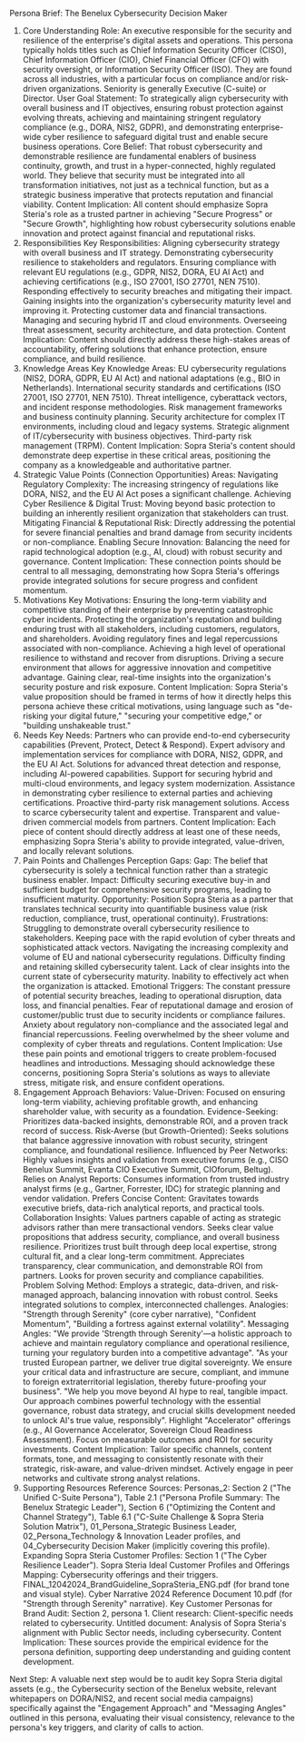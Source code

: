 Persona Brief: The Benelux Cybersecurity Decision Maker

1. Core Understanding
   Role: An executive responsible for the security and resilience of the enterprise's digital assets and operations. This persona typically holds titles such as Chief Information Security Officer (CISO), Chief Information Officer (CIO), Chief Financial Officer (CFO) with security oversight, or Information Security Officer (ISO). They are found across all industries, with a particular focus on compliance and/or risk-driven organizations. Seniority is generally Executive (C-suite) or Director.
   User Goal Statement: To strategically align cybersecurity with overall business and IT objectives, ensuring robust protection against evolving threats, achieving and maintaining stringent regulatory compliance (e.g., DORA, NIS2, GDPR), and demonstrating enterprise-wide cyber resilience to safeguard digital trust and enable secure business operations.
   Core Belief: That robust cybersecurity and demonstrable resilience are fundamental enablers of business continuity, growth, and trust in a hyper-connected, highly regulated world. They believe that security must be integrated into all transformation initiatives, not just as a technical function, but as a strategic business imperative that protects reputation and financial viability.
   Content Implication: All content should emphasize Sopra Steria's role as a trusted partner in achieving "Secure Progress" or "Secure Growth", highlighting how robust cybersecurity solutions enable innovation and protect against financial and reputational risks.
2. Responsibilities
   Key Responsibilities:
   Aligning cybersecurity strategy with overall business and IT strategy.
   Demonstrating cybersecurity resilience to stakeholders and regulators.
   Ensuring compliance with relevant EU regulations (e.g., GDPR, NIS2, DORA, EU AI Act) and achieving certifications (e.g., ISO 27001, ISO 27701, NEN 7510).
   Responding effectively to security breaches and mitigating their impact.
   Gaining insights into the organization's cybersecurity maturity level and improving it.
   Protecting customer data and financial transactions.
   Managing and securing hybrid IT and cloud environments.
   Overseeing threat assessment, security architecture, and data protection.
   Content Implication: Content should directly address these high-stakes areas of accountability, offering solutions that enhance protection, ensure compliance, and build resilience.
3. Knowledge Areas
   Key Knowledge Areas:
   EU cybersecurity regulations (NIS2, DORA, GDPR, EU AI Act) and national adaptations (e.g., BIO in Netherlands).
   International security standards and certifications (ISO 27001, ISO 27701, NEN 7510).
   Threat intelligence, cyberattack vectors, and incident response methodologies.
   Risk management frameworks and business continuity planning.
   Security architecture for complex IT environments, including cloud and legacy systems.
   Strategic alignment of IT/cybersecurity with business objectives.
   Third-party risk management (TRPM).
   Content Implication: Sopra Steria's content should demonstrate deep expertise in these critical areas, positioning the company as a knowledgeable and authoritative partner.
4. Strategic Value Points (Connection Opportunities)
   Areas:
   Navigating Regulatory Complexity: The increasing stringency of regulations like DORA, NIS2, and the EU AI Act poses a significant challenge.
   Achieving Cyber Resilience & Digital Trust: Moving beyond basic protection to building an inherently resilient organization that stakeholders can trust.
   Mitigating Financial & Reputational Risk: Directly addressing the potential for severe financial penalties and brand damage from security incidents or non-compliance.
   Enabling Secure Innovation: Balancing the need for rapid technological adoption (e.g., AI, cloud) with robust security and governance.
   Content Implication: These connection points should be central to all messaging, demonstrating how Sopra Steria's offerings provide integrated solutions for secure progress and confident momentum.
5. Motivations
   Key Motivations:
   Ensuring the long-term viability and competitive standing of their enterprise by preventing catastrophic cyber incidents.
   Protecting the organization's reputation and building enduring trust with all stakeholders, including customers, regulators, and shareholders.
   Avoiding regulatory fines and legal repercussions associated with non-compliance.
   Achieving a high level of operational resilience to withstand and recover from disruptions.
   Driving a secure environment that allows for aggressive innovation and competitive advantage.
   Gaining clear, real-time insights into the organization's security posture and risk exposure.
   Content Implication: Sopra Steria's value proposition should be framed in terms of how it directly helps this persona achieve these critical motivations, using language such as "de-risking your digital future," "securing your competitive edge," or "building unshakeable trust."
6. Needs
   Key Needs:
   Partners who can provide end-to-end cybersecurity capabilities (Prevent, Protect, Detect & Respond).
   Expert advisory and implementation services for compliance with DORA, NIS2, GDPR, and the EU AI Act.
   Solutions for advanced threat detection and response, including AI-powered capabilities.
   Support for securing hybrid and multi-cloud environments, and legacy system modernization.
   Assistance in demonstrating cyber resilience to external parties and achieving certifications.
   Proactive third-party risk management solutions.
   Access to scarce cybersecurity talent and expertise.
   Transparent and value-driven commercial models from partners.
   Content Implication: Each piece of content should directly address at least one of these needs, emphasizing Sopra Steria's ability to provide integrated, value-driven, and locally relevant solutions.
7. Pain Points and Challenges
   Perception Gaps:
   Gap: The belief that cybersecurity is solely a technical function rather than a strategic business enabler.
   Impact: Difficulty securing executive buy-in and sufficient budget for comprehensive security programs, leading to insufficient maturity.
   Opportunity: Position Sopra Steria as a partner that translates technical security into quantifiable business value (risk reduction, compliance, trust, operational continuity).
   Frustrations:
   Struggling to demonstrate overall cybersecurity resilience to stakeholders.
   Keeping pace with the rapid evolution of cyber threats and sophisticated attack vectors.
   Navigating the increasing complexity and volume of EU and national cybersecurity regulations.
   Difficulty finding and retaining skilled cybersecurity talent.
   Lack of clear insights into the current state of cybersecurity maturity.
   Inability to effectively act when the organization is attacked.
   Emotional Triggers:
   The constant pressure of potential security breaches, leading to operational disruption, data loss, and financial penalties.
   Fear of reputational damage and erosion of customer/public trust due to security incidents or compliance failures.
   Anxiety about regulatory non-compliance and the associated legal and financial repercussions.
   Feeling overwhelmed by the sheer volume and complexity of cyber threats and regulations.
   Content Implication: Use these pain points and emotional triggers to create problem-focused headlines and introductions. Messaging should acknowledge these concerns, positioning Sopra Steria's solutions as ways to alleviate stress, mitigate risk, and ensure confident operations.
8. Engagement Approach
   Behaviors:
   Value-Driven: Focused on ensuring long-term viability, achieving profitable growth, and enhancing shareholder value, with security as a foundation.
   Evidence-Seeking: Prioritizes data-backed insights, demonstrable ROI, and a proven track record of success.
   Risk-Averse (but Growth-Oriented): Seeks solutions that balance aggressive innovation with robust security, stringent compliance, and foundational resilience.
   Influenced by Peer Networks: Highly values insights and validation from executive forums (e.g., CISO Benelux Summit, Evanta CIO Executive Summit, CIOforum, Beltug).
   Relies on Analyst Reports: Consumes information from trusted industry analyst firms (e.g., Gartner, Forrester, IDC) for strategic planning and vendor validation.
   Prefers Concise Content: Gravitates towards executive briefs, data-rich analytical reports, and practical tools.
   Collaboration Insights:
   Values partners capable of acting as strategic advisors rather than mere transactional vendors.
   Seeks clear value propositions that address security, compliance, and overall business resilience.
   Prioritizes trust built through deep local expertise, strong cultural fit, and a clear long-term commitment.
   Appreciates transparency, clear communication, and demonstrable ROI from partners.
   Looks for proven security and compliance capabilities.
   Problem Solving Method: Employs a strategic, data-driven, and risk-managed approach, balancing innovation with robust control. Seeks integrated solutions to complex, interconnected challenges.
   Analogies: "Strength through Serenity" (core cyber narrative), "Confident Momentum", "Building a fortress against external volatility".
   Messaging Angles:
   "We provide 'Strength through Serenity'—a holistic approach to achieve and maintain regulatory compliance and operational resilience, turning your regulatory burden into a competitive advantage".
   "As your trusted European partner, we deliver true digital sovereignty. We ensure your critical data and infrastructure are secure, compliant, and immune to foreign extraterritorial legislation, thereby future-proofing your business".
   "We help you move beyond AI hype to real, tangible impact. Our approach combines powerful technology with the essential governance, robust data strategy, and crucial skills development needed to unlock AI's true value, responsibly".
   Highlight "Accelerator" offerings (e.g., AI Governance Accelerator, Sovereign Cloud Readiness Assessment).
   Focus on measurable outcomes and ROI for security investments.
   Content Implication: Tailor specific channels, content formats, tone, and messaging to consistently resonate with their strategic, risk-aware, and value-driven mindset. Actively engage in peer networks and cultivate strong analyst relations.
9. Supporting Resources
   Reference Sources:
   Personas_2: Section 2 ("The Unified C-Suite Persona"), Table 2.1 ("Persona Profile Summary: The Benelux Strategic Leader"), Section 6 ("Optimizing the Content and Channel Strategy"), Table 6.1 ("C-Suite Challenge & Sopra Steria Solution Matrix"), 01_Persona_Strategic Business Leader, 02_Persona_Technology & Innovation Leader profiles, and 04_Cybersecurity Decision Maker (implicitly covering this profile).
   Expanding Sopra Steria Customer Profiles: Section 1 ("The Cyber Resilience Leader").
   Sopra Steria Ideal Customer Profiles and Offerings Mapping: Cybersecurity offerings and their triggers.
   FINAL_12042024_BrandGuideline_SopraSteria_ENG.pdf (for brand tone and visual style).
   Cyber Narrative 2024 Reference Document 10.pdf (for "Strength through Serenity" narrative).
   Key Customer Personas for Brand Audit: Section 2, persona 1.
   Client research: Client-specific needs related to cybersecurity.
   Untitled document: Analysis of Sopra Steria's alignment with Public Sector needs, including cybersecurity.
   Content Implication: These sources provide the empirical evidence for the persona definition, supporting deep understanding and guiding content development.

Next Step: A valuable next step would be to audit key Sopra Steria digital assets (e.g., the Cybersecurity section of the Benelux website, relevant whitepapers on DORA/NIS2, and recent social media campaigns) specifically against the "Engagement Approach" and "Messaging Angles" outlined in this persona, evaluating their visual consistency, relevance to the persona's key triggers, and clarity of calls to action.
